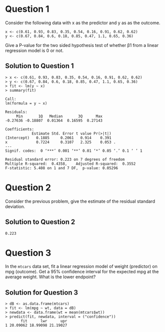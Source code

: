 # Question 1
Consider the following data with x as the predictor and y as as the outcome.
```
x <- c(0.61, 0.93, 0.83, 0.35, 0.54, 0.16, 0.91, 0.62, 0.62)
y <- c(0.67, 0.84, 0.6, 0.18, 0.85, 0.47, 1.1, 0.65, 0.36)
```
Give a P-value for the two sided hypothesis test of whether β1 from a linear regression model is 0 or not.

## Solution to Question 1
```
> x <- c(0.61, 0.93, 0.83, 0.35, 0.54, 0.16, 0.91, 0.62, 0.62)
> y <- c(0.67, 0.84, 0.6, 0.18, 0.85, 0.47, 1.1, 0.65, 0.36)
> fit <- lm(y ~ x)
> summary(fit)

Call:
lm(formula = y ~ x)

Residuals:
     Min       1Q   Median       3Q      Max 
-0.27636 -0.18807  0.01364  0.16595  0.27143 

Coefficients:
            Estimate Std. Error t value Pr(>|t|)  
(Intercept)   0.1885     0.2061   0.914    0.391  
x             0.7224     0.3107   2.325    0.053 .
---
Signif. codes:  0 ‘***’ 0.001 ‘**’ 0.01 ‘*’ 0.05 ‘.’ 0.1 ‘ ’ 1

Residual standard error: 0.223 on 7 degrees of freedom
Multiple R-squared:  0.4358,	Adjusted R-squared:  0.3552 
F-statistic: 5.408 on 1 and 7 DF,  p-value: 0.05296
```


# Question 2
Consider the previous problem, give the estimate of the residual standard deviation.

## Solution to Question 2
```
0.223
```


# Question 3
In the `mtcars` data set, fit a linear regression model of weight (predictor) on mpg (outcome). Get a 95% confidence interval for the expected mpg at the average weight. What is the lower endpoint?

## Solution for Question 3
```
> dB <- as.data.frame(mtcars)
> fit <- lm(mpg ~ wt, data = dB)
> newdata <- data.frame(wt = mean(mtcars$wt))
> predict(fit, newdata, interval = ("confidence"))
       fit      lwr      upr
1 20.09062 18.99098 21.19027
```
